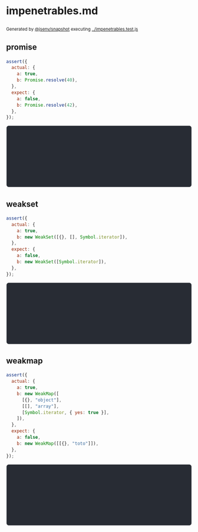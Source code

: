 # impenetrables.md

<sub>
  Generated by <a href="https://github.com/jsenv/core/tree/main/packages/independent/snapshot">@jsenv/snapshot</a> executing <a href="../impenetrables.test.js">../impenetrables.test.js</a>
</sub>

## promise

```js
assert({
  actual: {
    a: true,
    b: Promise.resolve(40),
  },
  expect: {
    a: false,
    b: Promise.resolve(42),
  },
});
```

![img](impenetrables/promise_throw.svg)

## weakset

```js
assert({
  actual: {
    a: true,
    b: new WeakSet([{}, [], Symbol.iterator]),
  },
  expect: {
    a: false,
    b: new WeakSet([Symbol.iterator]),
  },
});
```

![img](impenetrables/weakset_throw.svg)

## weakmap

```js
assert({
  actual: {
    a: true,
    b: new WeakMap([
      [{}, "object"],
      [[], "array"],
      [Symbol.iterator, { yes: true }],
    ]),
  },
  expect: {
    a: false,
    b: new WeakMap([[{}, "toto"]]),
  },
});
```

![img](impenetrables/weakmap_throw.svg)